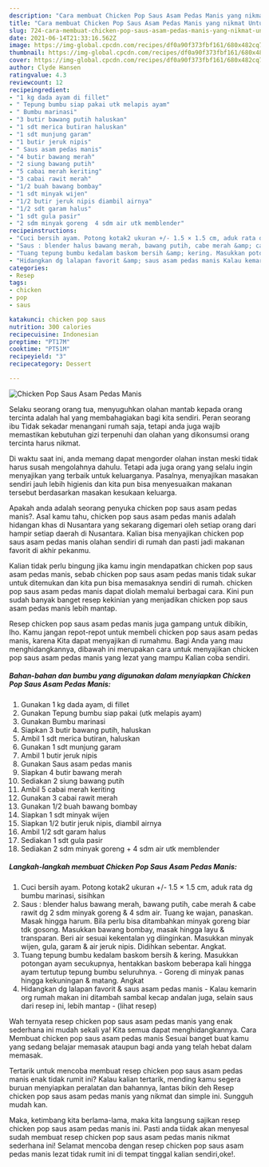```yaml
---
description: "Cara membuat Chicken Pop Saus Asam Pedas Manis yang nikmat Untuk Jualan"
title: "Cara membuat Chicken Pop Saus Asam Pedas Manis yang nikmat Untuk Jualan"
slug: 724-cara-membuat-chicken-pop-saus-asam-pedas-manis-yang-nikmat-untuk-jualan
date: 2021-06-14T21:33:16.562Z
image: https://img-global.cpcdn.com/recipes/df0a90f373fbf161/680x482cq70/chicken-pop-saus-asam-pedas-manis-foto-resep-utama.jpg
thumbnail: https://img-global.cpcdn.com/recipes/df0a90f373fbf161/680x482cq70/chicken-pop-saus-asam-pedas-manis-foto-resep-utama.jpg
cover: https://img-global.cpcdn.com/recipes/df0a90f373fbf161/680x482cq70/chicken-pop-saus-asam-pedas-manis-foto-resep-utama.jpg
author: Clyde Hansen
ratingvalue: 4.3
reviewcount: 12
recipeingredient:
- "1 kg dada ayam di fillet"
- " Tepung bumbu siap pakai utk melapis ayam"
- " Bumbu marinasi"
- "3 butir bawang putih haluskan"
- "1 sdt merica butiran haluskan"
- "1 sdt munjung garam"
- "1 butir jeruk nipis"
- " Saus asam pedas manis"
- "4 butir bawang merah"
- "2 siung bawang putih"
- "5 cabai merah keriting"
- "3 cabai rawit merah"
- "1/2 buah bawang bombay"
- "1 sdt minyak wijen"
- "1/2 butir jeruk nipis diambil airnya"
- "1/2 sdt garam halus"
- "1 sdt gula pasir"
- "2 sdm minyak goreng  4 sdm air utk memblender"
recipeinstructions:
- "Cuci bersih ayam. Potong kotak2 ukuran +/- 1.5 × 1.5 cm, aduk rata dg bumbu marinasi, sisihkan"
- "Saus : blender halus bawang merah, bawang putih, cabe merah &amp; cabe rawit dg 2 sdm minyak goreng &amp; 4 sdm air. Tuang ke wajan, panaskan. Masak hingga harum. Bila perlu bisa ditambahkan minyak goreng biar tdk gosong. Masukkan bawang bombay, masak hingga layu &amp; transparan. Beri air sesuai kekentalan yg diinginkan. Masukkan minyak wijen, gula, garam &amp; air jeruk nipis. Didihkan sebentar. Angkat."
- "Tuang tepung bumbu kedalam baskom bersih &amp; kering. Masukkan potongan ayam secukupnya, hentakkan baskom beberapa kali hingga ayam tertutup tepung bumbu seluruhnya. Goreng di minyak panas hingga kekuningan &amp; matang. Angkat"
- "Hidangkan dg lalapan favorit &amp; saus asam pedas manis Kalau kemarin org rumah makan ini ditambah sambal kecap andalan juga, selain saus dari resep ini, lebih mantap           (lihat resep)"
categories:
- Resep
tags:
- chicken
- pop
- saus

katakunci: chicken pop saus 
nutrition: 300 calories
recipecuisine: Indonesian
preptime: "PT17M"
cooktime: "PT51M"
recipeyield: "3"
recipecategory: Dessert

---
```



![Chicken Pop Saus Asam Pedas Manis](https://img-global.cpcdn.com/recipes/df0a90f373fbf161/680x482cq70/chicken-pop-saus-asam-pedas-manis-foto-resep-utama.jpg)

Selaku seorang orang tua, menyuguhkan olahan mantab kepada orang tercinta adalah hal yang membahagiakan bagi kita sendiri. Peran seorang ibu Tidak sekadar menangani rumah saja, tetapi anda juga wajib memastikan kebutuhan gizi terpenuhi dan olahan yang dikonsumsi orang tercinta harus nikmat.

Di waktu  saat ini, anda memang dapat mengorder olahan instan meski tidak harus susah mengolahnya dahulu. Tetapi ada juga orang yang selalu ingin menyajikan yang terbaik untuk keluarganya. Pasalnya, menyajikan masakan sendiri jauh lebih higienis dan kita pun bisa menyesuaikan makanan tersebut berdasarkan masakan kesukaan keluarga. 



Apakah anda adalah seorang penyuka chicken pop saus asam pedas manis?. Asal kamu tahu, chicken pop saus asam pedas manis adalah hidangan khas di Nusantara yang sekarang digemari oleh setiap orang dari hampir setiap daerah di Nusantara. Kalian bisa menyajikan chicken pop saus asam pedas manis olahan sendiri di rumah dan pasti jadi makanan favorit di akhir pekanmu.

Kalian tidak perlu bingung jika kamu ingin mendapatkan chicken pop saus asam pedas manis, sebab chicken pop saus asam pedas manis tidak sukar untuk ditemukan dan kita pun bisa memasaknya sendiri di rumah. chicken pop saus asam pedas manis dapat diolah memalui berbagai cara. Kini pun sudah banyak banget resep kekinian yang menjadikan chicken pop saus asam pedas manis lebih mantap.

Resep chicken pop saus asam pedas manis juga gampang untuk dibikin, lho. Kamu jangan repot-repot untuk membeli chicken pop saus asam pedas manis, karena Kita dapat menyajikan di rumahmu. Bagi Anda yang mau menghidangkannya, dibawah ini merupakan cara untuk menyajikan chicken pop saus asam pedas manis yang lezat yang mampu Kalian coba sendiri.

<!--inarticleads1-->

##### Bahan-bahan dan bumbu yang digunakan dalam menyiapkan Chicken Pop Saus Asam Pedas Manis:

1. Gunakan 1 kg dada ayam, di fillet
1. Gunakan  Tepung bumbu siap pakai (utk melapis ayam)
1. Gunakan  Bumbu marinasi
1. Siapkan 3 butir bawang putih, haluskan
1. Ambil 1 sdt merica butiran, haluskan
1. Gunakan 1 sdt munjung garam
1. Ambil 1 butir jeruk nipis
1. Gunakan  Saus asam pedas manis
1. Siapkan 4 butir bawang merah
1. Sediakan 2 siung bawang putih
1. Ambil 5 cabai merah keriting
1. Gunakan 3 cabai rawit merah
1. Gunakan 1/2 buah bawang bombay
1. Siapkan 1 sdt minyak wijen
1. Siapkan 1/2 butir jeruk nipis, diambil airnya
1. Ambil 1/2 sdt garam halus
1. Sediakan 1 sdt gula pasir
1. Sediakan 2 sdm minyak goreng + 4 sdm air utk memblender




<!--inarticleads2-->

##### Langkah-langkah membuat Chicken Pop Saus Asam Pedas Manis:

1. Cuci bersih ayam. Potong kotak2 ukuran +/- 1.5 × 1.5 cm, aduk rata dg bumbu marinasi, sisihkan
1. Saus : blender halus bawang merah, bawang putih, cabe merah &amp; cabe rawit dg 2 sdm minyak goreng &amp; 4 sdm air. Tuang ke wajan, panaskan. Masak hingga harum. Bila perlu bisa ditambahkan minyak goreng biar tdk gosong. Masukkan bawang bombay, masak hingga layu &amp; transparan. Beri air sesuai kekentalan yg diinginkan. Masukkan minyak wijen, gula, garam &amp; air jeruk nipis. Didihkan sebentar. Angkat.
1. Tuang tepung bumbu kedalam baskom bersih &amp; kering. Masukkan potongan ayam secukupnya, hentakkan baskom beberapa kali hingga ayam tertutup tepung bumbu seluruhnya. - Goreng di minyak panas hingga kekuningan &amp; matang. Angkat
1. Hidangkan dg lalapan favorit &amp; saus asam pedas manis - Kalau kemarin org rumah makan ini ditambah sambal kecap andalan juga, selain saus dari resep ini, lebih mantap -           (lihat resep)




Wah ternyata resep chicken pop saus asam pedas manis yang enak sederhana ini mudah sekali ya! Kita semua dapat menghidangkannya. Cara Membuat chicken pop saus asam pedas manis Sesuai banget buat kamu yang sedang belajar memasak ataupun bagi anda yang telah hebat dalam memasak.

Tertarik untuk mencoba membuat resep chicken pop saus asam pedas manis enak tidak rumit ini? Kalau kalian tertarik, mending kamu segera buruan menyiapkan peralatan dan bahannya, lantas bikin deh Resep chicken pop saus asam pedas manis yang nikmat dan simple ini. Sungguh mudah kan. 

Maka, ketimbang kita berlama-lama, maka kita langsung sajikan resep chicken pop saus asam pedas manis ini. Pasti anda tiidak akan menyesal sudah membuat resep chicken pop saus asam pedas manis nikmat sederhana ini! Selamat mencoba dengan resep chicken pop saus asam pedas manis lezat tidak rumit ini di tempat tinggal kalian sendiri,oke!.

